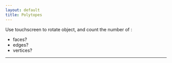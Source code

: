 ```yaml
---
layout: default
title: Polytopes
---
```


<div id="sketch-holder"></div>

Use touchscreen to rotate object, and count the number of :

- faces? 
- edges?  
- vertices?  

---

<script src="https://cdnjs.cloudflare.com/ajax/libs/p5.js/0.6.1/p5.min.js"></script>
<script>

// lock scroll position, but retain settings for later
var scrollPosition = [
  self.pageXOffset || document.documentElement.scrollLeft || document.body.scrollLeft,
  self.pageYOffset || document.documentElement.scrollTop  || document.body.scrollTop
];
var html = jQuery('html'); // it would make more sense to apply this to body, but IE7 won't have that
html.data('scroll-position', scrollPosition);
html.data('previous-overflow', html.css('overflow'));
html.css('overflow', 'hidden');
window.scrollTo(scrollPosition[0], scrollPosition[1]);


document.body.ontouchmove = (e) => { e.preventDefault; return false; }; 

function setup() {
createCanvas(710, 400, WEBGL);
}

let s = 128;

function draw() {
background(250);
let radius = width * 1.5;

//drag to move the world.
orbitControl(5,5);

normalMaterial();
rotateX(-s/13);
rotateY(s);


push();
box(s, s, s);
pop();

}

</script>
